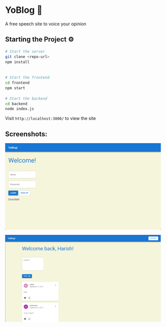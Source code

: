 # YoBlog 🥸

A free speech site to voice your opinion

## Starting the Project ⚙️

```bash
# Start the server
git clone <repo-url>
npm install


# Start the frontend
cd frontend
npm start

# Start the backend
cd backend
node index.js
```

Visit ```http://localhost:3000/``` to view the site

## Screenshots:




![Login](/screenshots/Login.png)


![Homepage](/screenshots/Homepage.png)